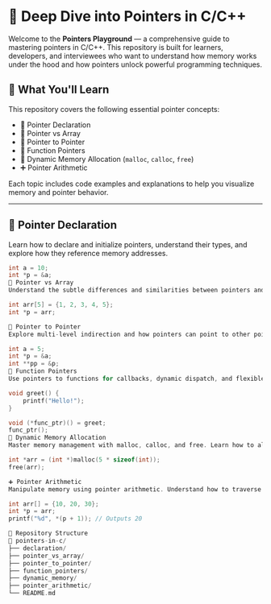 # 🔗 Deep Dive into Pointers in C/C++

Welcome to the **Pointers Playground** — a comprehensive guide to mastering pointers in C/C++. This repository is built for learners, developers, and interviewees who want to understand how memory works under the hood and how pointers unlock powerful programming techniques.

## 📘 What You'll Learn

This repository covers the following essential pointer concepts:

- 📌 Pointer Declaration
- 🔁 Pointer vs Array
- 🧭 Pointer to Pointer
- 🧠 Function Pointers
- 🧱 Dynamic Memory Allocation (`malloc`, `calloc`, `free`)
- ➕ Pointer Arithmetic

Each topic includes code examples and explanations to help you visualize memory and pointer behavior.

---

## 🧵 Pointer Declaration

Learn how to declare and initialize pointers, understand their types, and explore how they reference memory addresses.

```c
int a = 10;
int *p = &a;
🧮 Pointer vs Array
Understand the subtle differences and similarities between pointers and arrays, including how they behave in memory and function calls.

int arr[5] = {1, 2, 3, 4, 5};
int *p = arr;

🧬 Pointer to Pointer
Explore multi-level indirection and how pointers can point to other pointers.

int a = 5;
int *p = &a;
int **pp = &p;
🧩 Function Pointers
Use pointers to functions for callbacks, dynamic dispatch, and flexible APIs.

void greet() {
    printf("Hello!");
}

void (*func_ptr)() = greet;
func_ptr();
🧱 Dynamic Memory Allocation
Master memory management with malloc, calloc, and free. Learn how to allocate memory at runtime and avoid memory leaks.

int *arr = (int *)malloc(5 * sizeof(int));
free(arr);

➕ Pointer Arithmetic
Manipulate memory using pointer arithmetic. Understand how to traverse arrays, structures, and buffers.

int arr[] = {10, 20, 30};
int *p = arr;
printf("%d", *(p + 1)); // Outputs 20

📂 Repository Structure
📁 pointers-in-c/
├── declaration/
├── pointer_vs_array/
├── pointer_to_pointer/
├── function_pointers/
├── dynamic_memory/
├── pointer_arithmetic/
└── README.md
